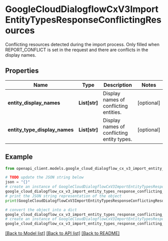 # GoogleCloudDialogflowCxV3ImportEntityTypesResponseConflictingResources

Conflicting resources detected during the import process. Only filled when REPORT_CONFLICT is set in the request and there are conflicts in the display names.

## Properties

Name | Type | Description | Notes
------------ | ------------- | ------------- | -------------
**entity_display_names** | **List[str]** | Display names of conflicting entities. | [optional] 
**entity_type_display_names** | **List[str]** | Display names of conflicting entity types. | [optional] 

## Example

```python
from openapi_client.models.google_cloud_dialogflow_cx_v3_import_entity_types_response_conflicting_resources import GoogleCloudDialogflowCxV3ImportEntityTypesResponseConflictingResources

# TODO update the JSON string below
json = "{}"
# create an instance of GoogleCloudDialogflowCxV3ImportEntityTypesResponseConflictingResources from a JSON string
google_cloud_dialogflow_cx_v3_import_entity_types_response_conflicting_resources_instance = GoogleCloudDialogflowCxV3ImportEntityTypesResponseConflictingResources.from_json(json)
# print the JSON string representation of the object
print(GoogleCloudDialogflowCxV3ImportEntityTypesResponseConflictingResources.to_json())

# convert the object into a dict
google_cloud_dialogflow_cx_v3_import_entity_types_response_conflicting_resources_dict = google_cloud_dialogflow_cx_v3_import_entity_types_response_conflicting_resources_instance.to_dict()
# create an instance of GoogleCloudDialogflowCxV3ImportEntityTypesResponseConflictingResources from a dict
google_cloud_dialogflow_cx_v3_import_entity_types_response_conflicting_resources_from_dict = GoogleCloudDialogflowCxV3ImportEntityTypesResponseConflictingResources.from_dict(google_cloud_dialogflow_cx_v3_import_entity_types_response_conflicting_resources_dict)
```
[[Back to Model list]](../README.md#documentation-for-models) [[Back to API list]](../README.md#documentation-for-api-endpoints) [[Back to README]](../README.md)


